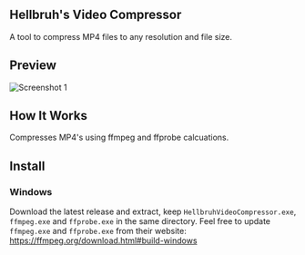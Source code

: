 ## Hellbruh's Video Compressor
A tool to compress MP4 files to any resolution and file size.

## Preview
![Screenshot 1](https://github.com/hellbruh/Hellbruh-Video-Compressor/blob/master/screenshot.png)

## How It Works
Compresses MP4's using ffmpeg and ffprobe calcuations.

## Install
### Windows

Download the latest release and extract, keep `HellbruhVideoCompressor.exe`, `ffmpeg.exe` and `ffprobe.exe` in the same directory.
Feel free to update `ffmpeg.exe` and `ffprobe.exe` from their website: https://ffmpeg.org/download.html#build-windows
